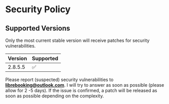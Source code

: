 # Security Policy

## Supported Versions

Only the most current stable version will receive patches for security vulnerabilities.

| Version | Supported          |
| ------- | ------------------ |
| 2.8.5.5   | :white_check_mark: |


Please report (suspected) security vulnerabilities to **[librebooking@outlook.com](mailto:librebooking@outlook.com)**. I will try to answer as soon as possible (please allow for 2 -5 days).
If the issue is confirmed, a patch will be released as soon as possible depending on the complexity.
